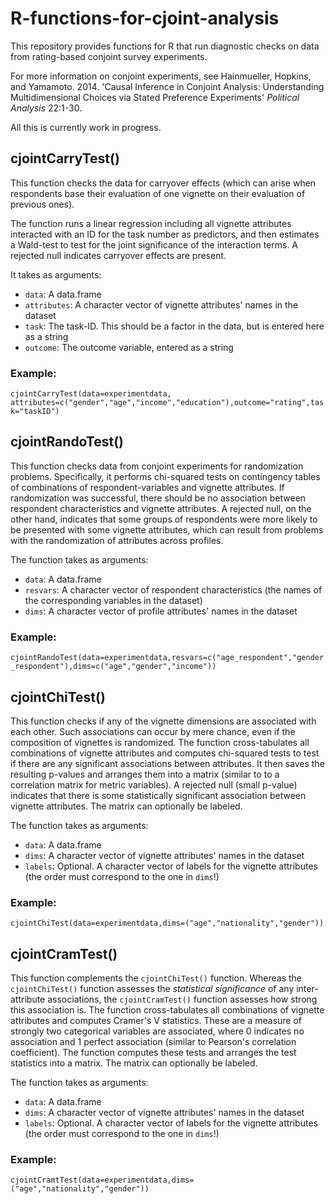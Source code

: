 # R-functions-for-cjoint-analysis

This repository provides functions for R that run diagnostic checks on data from rating-based conjoint survey experiments.

For more information on conjoint experiments, see Hainmueller, Hopkins, and Yamamoto. 2014. 'Causal Inference in Conjoint Analysis: Understanding Multidimensional Choices via Stated Preference Experiments' *Political Analysis* 22:1-30.

All this is currently work in progress.

## cjointCarryTest()

This function checks the data for carryover effects (which can arise when respondents base their evaluation of one vignette on their evaluation of previous ones).

The function runs a linear regression including all vignette attributes interacted with an ID for the task number as predictors, and then estimates a Wald-test to test for the joint significance of the interaction terms. A rejected null indicates carryover effects are present.

It takes as arguments:
* `data`: A data.frame
* `attributes`: A character vector of vignette attributes' names in the dataset
* `task`: The task-ID. This should be a factor in the data, but is entered here as a string
* `outcome`: The outcome variable, entered as a string

### Example:
`cjointCarryTest(data=experimentdata, attributes=c("gender","age","income","education"),outcome="rating",task="taskID")`

## cjointRandoTest()

This function checks data from conjoint experiments for randomization problems. Specifically, it performs chi-squared tests on contingency tables of combinations of respondent-variables and vignette attributes. If randomization was successful, there should be no association between respondent characteristics and vignette attributes. A rejected null, on the other hand, indicates that some groups of respondents were more likely to be presented with some vignette attributes, which can result from problems with the randomization of attributes across profiles.

The function takes as arguments:
* `data`: A data.frame
* `resvars`: A character vector of respondent characteristics (the names of the corresponding variables in the dataset)
* `dims`: A character vector of profile attributes' names in the dataset

### Example:
`cjointRandoTest(data=experimentdata,resvars=c("age_respondent","gender_respondent"),dims=c("age","gender","income"))`

## cjointChiTest()

This function checks if any of the vignette dimensions are associated with each other. Such associations can occur by mere chance, even if the composition of vignettes is randomized. The function cross-tabulates all combinations of vignette attributes and computes chi-squared tests to test if there are any significant associations between attributes. It then saves the resulting p-values and arranges them into a matrix (similar to to a correlation matrix for metric variables). A rejected null (small p-value) indicates that there is some statistically significant association between vignette attributes. The matrix can optionally be labeled.

The function takes as arguments:
* `data`: A data.frame
* `dims`: A character vector of vignette attributes' names in the dataset
* `labels`: Optional. A character vector of labels for the vignette attributes (the order must correspond to the one in `dims`!)

### Example:
`cjointChiTest(data=experimentdata,dims=("age","nationality","gender"))`

## cjointCramTest()

This function complements the `cjointChiTest()` function. Whereas the `cjointChiTest()` function assesses the _statistical significance_ of any inter-attribute associations, the `cjointCramTest()` function assesses how strong this association is. The function cross-tabulates all combinations of vignette attributes and computes Cramer's V statistics. These are a measure of strongly two categorical variables are associated, where 0 indicates no association and 1 perfect association (similar to Pearson's correlation coefficient). The function computes these tests and arranges the test statistics into a matrix. The matrix can optionally be labeled.

The function takes as arguments:
* `data`: A data.frame
* `dims`: A character vector of vignette attributes' names in the dataset
* `labels`: Optional. A character vector of labels for the vignette attributes (the order must correspond to the one in `dims`!)

### Example:
`cjointCramtTest(data=experimentdata,dims=("age","nationality","gender"))`
